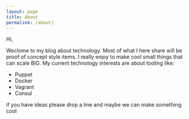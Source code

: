 ```yaml
---
layout: page
title: About
permalink: /about/
---
```


Hi,

Weclome to my blog about technology. Most of what I here share will be proof of concept style items.
I really enjoy to make cool small things that can scale BIG. 
My current technology interests are about tooling like:

* Puppet
* Docker
* Vagrant
* Consul

if you have ideas please drop a line and maybe we can make something cool